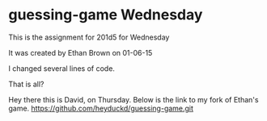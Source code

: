 # guessing-game Wednesday

 This is the assignment for 201d5 for Wednesday

It was created by Ethan Brown on 01-06-15

I changed several lines of code.

That is all?


Hey there this is David, on Thursday. Below is the link to my fork of Ethan's game.
https://github.com/heyduckd/guessing-game.git
